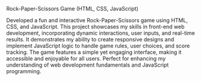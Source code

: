 Rock-Paper-Scissors Game (HTML, CSS, JavaScript)

Developed a fun and interactive Rock-Paper-Scissors game using HTML, CSS, and JavaScript.
This project showcases my skills in front-end web development, incorporating dynamic interactions,
user inputs, and real-time results. It demonstrates my ability to create responsive designs and 
implement JavaScript logic to handle game rules, user choices, and score tracking. 
The game features a simple yet engaging interface, making it accessible and enjoyable for all users.
Perfect for enhancing my understanding of web development fundamentals and JavaScript programming.
